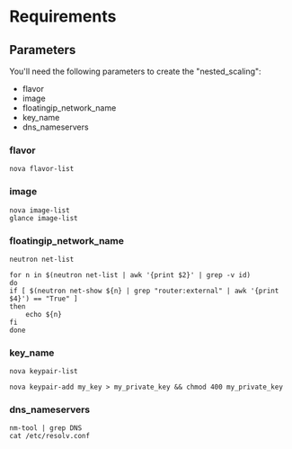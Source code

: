 # Requirements

## Parameters

You'll need the following parameters to create the "nested_scaling":

* flavor
* image
* floatingip_network_name
* key_name
* dns_nameservers

### flavor


    nova flavor-list


### image


    nova image-list
    glance image-list
    
   
### floatingip_network_name

    
    neutron net-list

    for n in $(neutron net-list | awk '{print $2}' | grep -v id)
    do
    if [ $(neutron net-show ${n} | grep "router:external" | awk '{print $4}') == "True" ]
    then
        echo ${n}
    fi
    done
    
### key_name

    nova keypair-list
    
    nova keypair-add my_key > my_private_key && chmod 400 my_private_key
    
    
### dns_nameservers

  
    nm-tool | grep DNS 
    cat /etc/resolv.conf